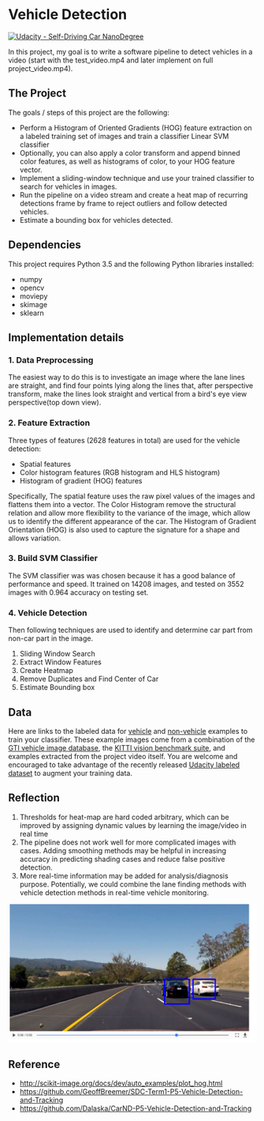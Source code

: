 # Vehicle Detection
[![Udacity - Self-Driving Car NanoDegree](https://s3.amazonaws.com/udacity-sdc/github/shield-carnd.svg)](http://www.udacity.com/drive)


In this project, my goal is to write a software pipeline to detect vehicles in a video (start with the test_video.mp4 and later implement on full project_video.mp4).

The Project
---

The goals / steps of this project are the following:

* Perform a Histogram of Oriented Gradients (HOG) feature extraction on a labeled training set of images and train a classifier Linear SVM classifier
* Optionally, you can also apply a color transform and append binned color features, as well as histograms of color, to your HOG feature vector.
* Implement a sliding-window technique and use your trained classifier to search for vehicles in images.
* Run the pipeline on a video stream and create a heat map of recurring detections frame by frame to reject outliers and follow detected vehicles.
* Estimate a bounding box for vehicles detected.



## Dependencies
This project requires Python 3.5 and the following Python libraries installed:
* numpy
* opencv
* moviepy
* skimage
* sklearn


Implementation details
---
### 1. Data Preprocessing

The easiest way to do this is to investigate an image where the lane lines are straight, and find four points lying along the lines that, after perspective transform, make the lines look straight and vertical from a bird's eye view perspective(top down view).

### 2. Feature Extraction
Three types of features (2628 features in total) are used for the vehicle detection:
- Spatial features
- Color histogram features (RGB histogram and HLS histogram)
- Histogram of gradient (HOG) features


Specifically, The spatial feature uses the raw pixel values of the images and flattens them into a vector.  The Color Histogram remove the structural relation and allow more flexibility to the variance of the image, which allow us to identify the different appearance of the car.  The Histogram of Gradient Orientation (HOG) is also used to capture the signature for a shape and allows variation.


### 3. Build SVM Classifier

The SVM classifier was was chosen because it has a good balance of performance and speed.  It trained on 14208 images, and tested on 3552 images with 0.964 accuracy on testing set.    

### 4. Vehicle Detection
Then following techniques are used to identify and determine car part from non-car part in the image.

1. Sliding Window Search
2. Extract Window Features  
3. Create Heatmap
4. Remove Duplicates and Find Center of Car
5. Estimate Bounding box


## Data
Here are links to the labeled data for [vehicle](https://s3.amazonaws.com/udacity-sdc/Vehicle_Tracking/vehicles.zip) and [non-vehicle](https://s3.amazonaws.com/udacity-sdc/Vehicle_Tracking/non-vehicles.zip) examples to train your classifier.  These example images come from a combination of the [GTI vehicle image database](http://www.gti.ssr.upm.es/data/Vehicle_database.html), the [KITTI vision benchmark suite](http://www.cvlibs.net/datasets/kitti/), and examples extracted from the project video itself.   You are welcome and encouraged to take advantage of the recently released [Udacity labeled dataset](https://github.com/udacity/self-driving-car/tree/master/annotations) to augment your training data.  


## Reflection
1. Thresholds for heat-map are hard coded arbitrary, which can be improved by assigning dynamic values by learning the image/video in real time
2. The pipeline does not work well for more complicated images with cases.   Adding smoothing methods may be helpful in increasing accuracy in predicting shading cases and reduce false positive detection.
3. More real-time information may be added for analysis/diagnosis purpose.  Potentially, we could combine the lane finding methods with vehicle detection methods in real-time vehicle monitoring.

![img](examples/vehicle-tracking-sample.png)


Reference
---
- http://scikit-image.org/docs/dev/auto_examples/plot_hog.html
- https://github.com/GeoffBreemer/SDC-Term1-P5-Vehicle-Detection-and-Tracking
- https://github.com/Dalaska/CarND-P5-Vehicle-Detection-and-Tracking
